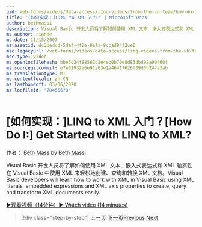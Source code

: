 ```yaml
---
uid: web-forms/videos/data-access/linq-videos-from-the-vb-team/how-do-i-get-started-with-linq-to-xml
title: '[如何实现：]LINQ to XML 入门？ | Microsoft Docs'
author: bethmassi
description: Visual Basic 开发人员将了解如何使用 XML 文本、嵌入式表达式和 XML 轴属性在 Visual Basic 中使用 XML 来创建、查询和 。
ms.author: riande
ms.date: 11/15/2007
ms.assetid: dc3dedcd-5daf-4f0e-9afa-9ccad94f2ce0
msc.legacyurl: /web-forms/videos/data-access/linq-videos-from-the-vb-team/how-do-i-get-started-with-linq-to-xml
msc.type: video
ms.openlocfilehash: bbe5c24f88562d2e4eb0b70e8d83dbd92a90460f
ms.sourcegitcommit: e7e91932a6e91a63e2e46417626f39d6b244a3ab
ms.translationtype: MT
ms.contentlocale: zh-CN
ms.lasthandoff: 03/06/2020
ms.locfileid: "78455678"
---
```

# <a name="how-do-i-get-started-with-linq-to-xml"></a><span data-ttu-id="86b06-104">[如何实现：]LINQ to XML 入门？</span><span class="sxs-lookup"><span data-stu-id="86b06-104">[How Do I:] Get Started with LINQ to XML?</span></span>

<span data-ttu-id="86b06-105">作者： [Beth Massi](https://github.com/bethmassi)</span><span class="sxs-lookup"><span data-stu-id="86b06-105">by [Beth Massi](https://github.com/bethmassi)</span></span>

<span data-ttu-id="86b06-106">Visual Basic 开发人员将了解如何使用 XML 文本、嵌入式表达式和 XML 轴属性在 Visual Basic 中使用 XML 来轻松地创建、查询和转换 XML 文档。</span><span class="sxs-lookup"><span data-stu-id="86b06-106">Visual Basic developers will learn how to work with XML in Visual Basic using XML literals, embedded expressions and XML axis properties to create, query and transform XML documents easily.</span></span>

[<span data-ttu-id="86b06-107">&#9654;观看视频（14分钟）</span><span class="sxs-lookup"><span data-stu-id="86b06-107">&#9654; Watch video (14 minutes)</span></span>](https://channel9.msdn.com/Blogs/ASP-NET-Site-Videos/how-do-i-get-started-with-linq-to-xml)

> [!div class="step-by-step"]
> <span data-ttu-id="86b06-108">[上一页](how-do-i-upgrade-visual-basic-projects-to-enable-linq.md)
> [下一页](how-do-i-enable-xml-intellisense-and-use-xml-namespaces.md)</span><span class="sxs-lookup"><span data-stu-id="86b06-108">[Previous](how-do-i-upgrade-visual-basic-projects-to-enable-linq.md)
[Next](how-do-i-enable-xml-intellisense-and-use-xml-namespaces.md)</span></span>
